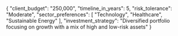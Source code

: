 {
  "client_budget": "250,000",
  "timeline_in_years": 5,
  "risk_tolerance": "Moderate",
  "sector_preferences": [
    "Technology",
    "Healthcare",
    "Sustainable Energy"
  ],
  "investment_strategy": "Diversified portfolio focusing on growth with a mix of high and low-risk assets"
}